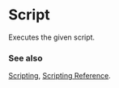 # Script

Executes the given script.

### See also

[Scripting](../nodegraph/scripting.md), [Scripting Reference](../scripting/scripting.md).